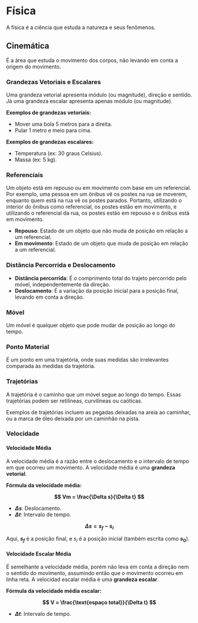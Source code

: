 # Física

A física é a ciência que estuda a natureza e seus fenômenos.

## Cinemática

É a área que estuda o movimento dos corpos, não levando em conta a origem do movimento.

### Grandezas Vetoriais e Escalares

Uma grandeza vetorial apresenta módulo (ou magnitude), direção e sentido. Já uma grandeza escalar apresenta apenas módulo (ou magnitude).

**Exemplos de grandezas vetoriais:**

* Mover uma bola 5 metros para a direita.
* Pular 1 metro e meio para cima.

**Exemplos de grandezas escalares:**

* Temperatura (ex: 30 graus Celsius).
* Massa (ex: 5 kg).

### Referenciais

Um objeto está em repouso ou em movimento com base em um referencial. Por exemplo, uma pessoa em um ônibus vê os postes na rua se moverem, enquanto quem está na rua vê os postes parados. Portanto, utilizando o interior do ônibus como referencial, os postes estão em movimento, e utilizando o referencial da rua, os postes estão em repouso e o ônibus está em movimento.

* **Repouso**: Estado de um objeto que não muda de posição em relação a um referencial.
* **Em movimento**: Estado de um objeto que muda de posição em relação a um referencial.

### Distância Percorrida e Deslocamento

* **Distância percorrida**: É o comprimento total do trajeto percorrido pelo móvel, independentemente da direção.
* **Deslocamento**: É a variação da posição inicial para a posição final, levando em conta a direção.

### Móvel

Um móvel é qualquer objeto que pode mudar de posição ao longo do tempo.

### Ponto Material

É um ponto em uma trajetória, onde suas medidas são irrelevantes comparada às medidas da trajetória.

### Trajetórias

A trajetória é o caminho que um móvel segue ao longo do tempo. Essas trajetórias podem ser retilíneas, curvilíneas ou caóticas.

Exemplos de trajetórias incluem as pegadas deixadas na areia ao caminhar, ou a marca de óleo deixada por um caminhão na pista.

### Velocidade

#### Velocidade Média

A velocidade média é a razão entre o deslocamento e o intervalo de tempo em que ocorreu um movimento. A velocidade média é uma **grandeza vetorial**.

**Fórmula da velocidade média:**

**$$
Vm = \frac{\Delta s}{\Delta t}
$$**

* **$\Delta s$**: Deslocamento.
* **$\Delta t$**: Intervalo de tempo.

**$$
\Delta s = s_f - s_i
$$**

Aqui, **$s_f$** é a posição final, e $s_i$ é a posição inicial (também escrita como **$s_0$**).

#### Velocidade Escalar Média

É semelhante a velocidade média, porém não leva em conta a direção nem o sentido do movimento, assumindo então que o movimento ocorreu em linha reta. A velocidad escalar média é uma **grandeza escalar**.

**Fórmula da velocidade média escalar:**

**$$
V = \frac{\text{espaço total}}{\Delta t}
$$**

* **$\Delta t$**: Intervalo de tempo.
